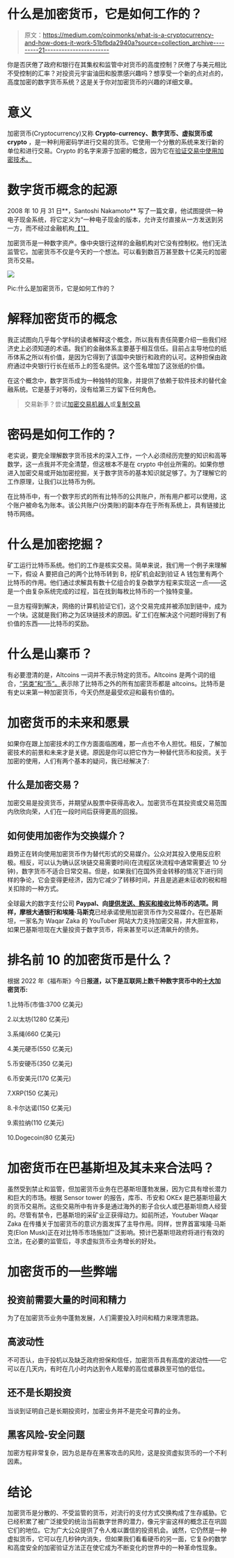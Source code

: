 # 什么是加密货币，它是如何工作的？

> 原文：<https://medium.com/coinmonks/what-is-a-cryptocurrency-and-how-does-it-work-51bfbda2940a?source=collection_archive---------21----------------------->

你是否厌倦了政府和银行在其集权和监管中对货币的高度控制？厌倦了与美元相比不受控制的汇率？对投资元宇宙油田和股票感兴趣吗？想享受一个新的点对点的，高度加密的数字货币系统？这是关于你对加密货币的兴趣的详细文章。

# 意义

加密货币(Cryptocurrency)又称 **Crypto-currency、数字货币、虚拟货币或 crypto** ，是一种利用密码学进行交易的货币。它使用一个分散的系统来发行新的单位和进行交易。Crypto 的名字来源于加密的概念，因为它在[验证交易中使用加密技术。](https://www.kaspersky.com/resource-center/definitions/what-is-cryptocurrency)

# 数字货币概念的起源

2008 年 10 月 31 日**，Santoshi Nakamoto** 写了一篇文章，他试图提供一种电子现金系统，将它定义为“一种电子现金的版本，允许支付直接从一方发送到另一方，而不经过金融机构[【1】](#_ftn1)

加密货币是一种数字资产。像中央银行这样的金融机构对它没有控制权。他们无法监管它。加密货币不仅是今天的一个想法。可以看到数百万甚至数十亿美元的加密货币交易。

![](img/889e045770e165729542e7589fb603a6.png)

Pic:什么是加密货币，它是如何工作的？

# 解释加密货币的概念

我正试图向几乎每个学科的读者解释这个概念，所以我有责任简要介绍一些我们经济史上必须知道的术语。我们的金融体系主要基于相互信任。目前占主导地位的纸币体系之所以有价值，是因为它得到了该国中央银行和政府的认可。这种担保由政府通过中央银行行长在纸币上的签名提供。这个签名增加了这张纸的价值。

在这个概念中，数字货币成为一种独特的现象，并提供了依赖于软件技术的替代金融系统。它是基于对等的，没有给第三方留下任何角色。

> 交易新手？尝试[加密交易机器人](/coinmonks/crypto-trading-bot-c2ffce8acb2a)或[复制交易](/coinmonks/top-10-crypto-copy-trading-platforms-for-beginners-d0c37c7d698c)

# 密码是如何工作的？

老实说，要完全理解数字货币技术的深入工作，一个人必须经历完整的知识和高等数学，这一点我并不完全清楚，但这根本不是在 crypto 中创业所需的。如果你想进入加密交易或开始加密挖掘，关于数字货币的基本知识就足够了。为了理解它的工作原理，让我们以比特币为例。

在比特币中，有一个数字形式的所有比特币的公共账户，所有用户都可以使用，这个账户被命名为账本。该公共账户(分类账)的副本存在于所有系统上，具有链接比特币网络。

# 什么是加密挖掘？

矿工运行比特币系统。他们的工作是核实交易。简单来说，我们用一个例子来理解一下，假设 A 要把自己的两个比特币转到 B，挖矿机会起到验证 A 钱包里有两个比特币的作用。他们通过求解具有数十亿组合的复杂数学方程来实现这一点——这是一个由复杂系统完成的过程，旨在找到每枚比特币的一个独特变量。

一旦方程得到解决，网络的计算机验证它们，这个交易完成并被添加到链中，成为一个块。这就是我们称之为区块链技术的原因。矿工们在解决这个问题时得到了有价值的东西——比特币的奖励。

# 什么是山寨币？

有必要澄清的是，Altcoins 一词并不表示特定的货币。Altcoins 是两个词的组合，[“另类”和“币”。](https://www.investopedia.com/terms/a/altcoin.asp#:~:text=%22Altcoin%22%20is%20a%20combination%20of,they%20were%20explicitly%20designed%20for)表示除了比特币之外的所有加密货币都是 altcoins。比特币是有史以来第一种加密货币，今天仍然是最受欢迎和最有价值的。

# 加密货币的未来和愿景

如果你在跟上加密技术的工作方面面临困难，那一点也不令人担忧。相反，了解加密技术的前景和未来才是关键。原因是你可以把它作为一种替代货币和投资。关于加密的使用，人们有两个基本的疑问，我已经解决了:

## 什么是加密交易？

加密交易是投资货币，并期望从股票中获得高收入。加密货币在其投资或交易范围内欣欣向荣，人们在一段时间后获得更高的回报。

## 如何使用加密作为交换媒介？

趋势正在转向使用加密货币作为替代形式的交易媒介。公众对其投入使用反应积极。相反，可以认为确认区块链交易需要时间(在流程区块流程中通常需要近 10 分钟)，数字货币不适合日常交易。但是，如果我们在国外资金转移的情况下进行同样的争论，它会变得更经济，因为它减少了转移时间，并且是逃避未征收的税和相关扣除的一种方式。

全球最大的数字支付公司 **Paypal、**向[提供发送、购买和接收](https://newsroom.paypal-corp.com/2022-06-07-PayPal-Users-Can-Now-Transfer-Send-and-Receive-Bitcoin-Ethereum-Bitcoin-Cash-and-Litecoin)比特币的选项。同样，**摩根大通银行**和**埃隆·马斯克**已经承诺使用加密货币作为交易媒介。在巴基斯坦，一家名为 Waqar Zaka 的 YouTuber 网站大力支持加密交易，并大胆宣称，如果巴基斯坦现在大量投资于数字货币，将来甚至可以还清飙升的债务。

# 排名前 10 的加密货币是什么？

根据 2022 年《福布斯》今日**报道，以下是互联网上数千种数字货币中的[十大](https://www.forbes.com/advisor/investing/cryptocurrency/top-10-cryptocurrencies/)加密货币:**

1.比特币(市值:3700 亿美元)

2.以太坊(1280 亿美元)

3.系绳(660 亿美元)

4.美元硬币(550 亿美元)

5.币安硬币(350 亿美元)

6.币安美元(170 亿美元)

7.XRP(150 亿美元)

8.卡尔达诺(150 亿美元)

9.索拉纳(110 亿美元)

10.Dogecoin(80 亿美元)

# 加密货币在巴基斯坦及其未来合法吗？

虽然受到禁止和监管，但加密货币业务在巴基斯坦蓬勃发展，因为它具有增长潜力和巨大的市场。根据 Sensor tower 的报告，库币、币安和 OKEx 是巴基斯坦最大的货币交易所。这些交易所中有许多是通过海外的影子合伙人或巴基斯坦商人经营的。尽管有禁令，巴基斯坦的采矿业正获得动力。如前所述，Youtuber Waqar Zaka 在传播关于加密货币的意识方面发挥了主导作用。同样，世界首富埃隆·马斯克(Elon Musk)正在对比特币市场施加广泛影响。预计巴基斯坦政府将进行有效的立法，在必要的监管后，寻求虚拟货币业务增长的好处。

# 加密货币的一些弊端

## 投资前需要大量的时间和精力

为了在加密货币业务中蓬勃发展，人们需要投入时间和精力来理清思路。

## 高波动性

不可否认，由于投机以及缺乏政府担保和信任，加密货币具有高度的波动性——它可以在几天内，有时在几小时内达到令人眩晕的高位或暴跌至可怕的低位。

## 还不是长期投资

当谈到证明自己是长期投资时，加密业务并不是完全可靠的业务。

## 黑客风险-安全问题

加密方程非常复杂，因为总是存在黑客攻击的风险，这是投资虚拟货币的一个不利因素。

# 结论

加密货币是分散的、不受监管的货币，对流行的支付方式交换构成了生存威胁。它已经积累了被广泛接受的统治当前数字世界的潜力，像元宇宙这样的概念正在巩固它们的地位。它为广大公众提供了令人难以置信的投资机会。诚然，它仍然是一种虚拟货币，它可以在几秒钟内消失，但如果我们看看硬币的另一面，它复杂的数学和高度安全的加密验证方法正在使它成为不断变化的世界中的一种革命性现象。